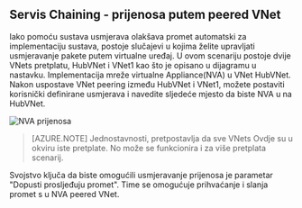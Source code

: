 ## <a name="service-chaining---transit-through-peered-vnet"></a>Servis Chaining - prijenosa putem peered VNet

Iako pomoću sustava usmjerava olakšava promet automatski za implementaciju sustava, postoje slučajevi u kojima želite upravljati usmjeravanje pakete putem virtualne uređaj.
U ovom scenariju postoje dvije VNets pretplatu, HubVNet i VNet1 kao što je opisano u dijagramu u nastavku. Implementacija mreže virtualne Appliance(NVA) u VNet HubVNet. Nakon uspostave VNet peering između HubVNet i VNet1, možete postaviti korisnički definirane usmjerava i navedite sljedeće mjesto da biste NVA u na HubVNet.

![NVA prijenosa](./media/virtual-networks-create-vnetpeering-scenario-transit-include/figure01.PNG)

> [AZURE.NOTE] Jednostavnosti, pretpostavlja da sve VNets Ovdje su u okviru iste pretplate. No može se funkcionira i za više pretplata scenarij.

Svojstvo ključa da biste omogućili usmjeravanje prijenosa je parametar "Dopusti prosljeđuju promet". Time se omogućuje prihvaćanje i slanja promet s u NVA peered VNet.  
